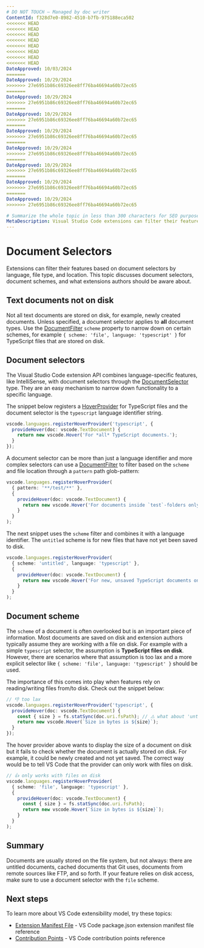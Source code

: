 ```yaml
---
# DO NOT TOUCH — Managed by doc writer
ContentId: f328d7e0-8982-4510-b7fb-975188eca502
<<<<<<< HEAD
<<<<<<< HEAD
<<<<<<< HEAD
<<<<<<< HEAD
<<<<<<< HEAD
<<<<<<< HEAD
<<<<<<< HEAD
<<<<<<< HEAD
DateApproved: 10/03/2024
=======
DateApproved: 10/29/2024
>>>>>>> 27e6951b86c69326ee8ff76ba46694a60b72ec65
=======
DateApproved: 10/29/2024
>>>>>>> 27e6951b86c69326ee8ff76ba46694a60b72ec65
=======
DateApproved: 10/29/2024
>>>>>>> 27e6951b86c69326ee8ff76ba46694a60b72ec65
=======
DateApproved: 10/29/2024
>>>>>>> 27e6951b86c69326ee8ff76ba46694a60b72ec65
=======
DateApproved: 10/29/2024
>>>>>>> 27e6951b86c69326ee8ff76ba46694a60b72ec65
=======
DateApproved: 10/29/2024
>>>>>>> 27e6951b86c69326ee8ff76ba46694a60b72ec65
=======
DateApproved: 10/29/2024
>>>>>>> 27e6951b86c69326ee8ff76ba46694a60b72ec65
=======
DateApproved: 10/29/2024
>>>>>>> 27e6951b86c69326ee8ff76ba46694a60b72ec65

# Summarize the whole topic in less than 300 characters for SEO purpose
MetaDescription: Visual Studio Code extensions can filter their features based on Document Selectors by language, file type, and location.
---
```


# Document Selectors

Extensions can filter their features based on document selectors by language, file type, and location. This topic discusses document selectors, document schemes, and what extensions authors should be aware about.

## Text documents not on disk

Not all text documents are stored on disk, for example, newly created documents. Unless specified, a document selector applies to **all** document types. Use the [DocumentFilter](/api/references/vscode-api#DocumentFilter) `scheme` property to narrow down on certain schemes, for example `{ scheme: 'file', language: 'typescript' }` for TypeScript files that are stored on disk.

## Document selectors

The Visual Studio Code extension API combines language-specific features, like IntelliSense, with document selectors through the [DocumentSelector](/api/references/vscode-api#DocumentSelector) type. They are an easy mechanism to narrow down functionality to a specific language.

The snippet below registers a [HoverProvider](/api/references/vscode-api#HoverProvider) for TypeScript files and the document selector is the `typescript` language identifier string.

```ts
vscode.languages.registerHoverProvider('typescript', {
  provideHover(doc: vscode.TextDocument) {
    return new vscode.Hover('For *all* TypeScript documents.');
  }
});
```

A document selector can be more than just a language identifier and more complex selectors can use a [DocumentFilter](/api/references/vscode-api#DocumentFilter) to filter based on the `scheme` and file location through a `pattern` path glob-pattern:

```ts
vscode.languages.registerHoverProvider(
  { pattern: '**/test/**' },
  {
    provideHover(doc: vscode.TextDocument) {
      return new vscode.Hover('For documents inside `test`-folders only');
    }
  }
);
```

The next snippet uses the `scheme` filter and combines it with a language identifier. The `untitled` scheme is for new files that have not yet been saved to disk.

```ts
vscode.languages.registerHoverProvider(
  { scheme: 'untitled', language: 'typescript' },
  {
    provideHover(doc: vscode.TextDocument) {
      return new vscode.Hover('For new, unsaved TypeScript documents only');
    }
  }
);
```

## Document scheme

The `scheme` of a document is often overlooked but is an important piece of information. Most documents are saved on disk and extension authors typically assume they are working with a file on disk. For example with a simple `typescript` selector, the assumption is **TypeScript files on disk**. However, there are scenarios where that assumption is too lax and a more explicit selector like `{ scheme: 'file', language: 'typescript' }` should be used.

The importance of this comes into play when features rely on reading/writing files from/to disk. Check out the snippet below:

```ts
// 👎 too lax
vscode.languages.registerHoverProvider('typescript', {
  provideHover(doc: vscode.TextDocument) {
    const { size } = fs.statSync(doc.uri.fsPath); // ⚠️ what about 'untitled:/Untitled1.ts' or others?
    return new vscode.Hover(`Size in bytes is ${size}`);
  }
});
```

The hover provider above wants to display the size of a document on disk but it fails to check whether the document is actually stored on disk. For example, it could be newly created and not yet saved. The correct way would be to tell VS Code that the provider can only work with files on disk.

```ts
// 👍 only works with files on disk
vscode.languages.registerHoverProvider(
  { scheme: 'file', language: 'typescript' },
  {
    provideHover(doc: vscode.TextDocument) {
      const { size } = fs.statSync(doc.uri.fsPath);
      return new vscode.Hover(`Size in bytes is ${size}`);
    }
  }
);
```

## Summary

Documents are usually stored on the file system, but not always: there are untitled documents, cached documents that Git uses, documents from remote sources like FTP, and so forth. If your feature relies on disk access, make sure to use a document selector with the `file` scheme.

## Next steps

To learn more about VS Code extensibility model, try these topics:

- [Extension Manifest File](/api/references/extension-manifest) - VS Code package.json extension manifest file reference
- [Contribution Points](/api/references/contribution-points) - VS Code contribution points reference
